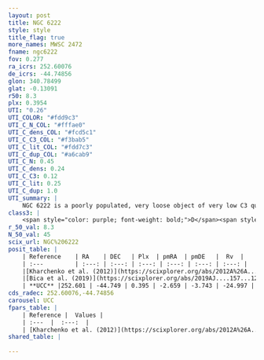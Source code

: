 ```yaml
---
layout: post
title: NGC 6222
style: style
title_flag: true
more_names: MWSC 2472
fname: ngc6222
fov: 0.277
ra_icrs: 252.60076
de_icrs: -44.74856
glon: 340.78499
glat: -0.13091
r50: 8.3
plx: 0.3954
UTI: "0.26"
UTI_COLOR: "#fdd9c3"
UTI_C_N_COL: "#fffae0"
UTI_C_dens_COL: "#fcd5c1"
UTI_C_C3_COL: "#f3bab5"
UTI_C_lit_COL: "#fdd7c3"
UTI_C_dup_COL: "#a6cab9"
UTI_C_N: 0.45
UTI_C_dens: 0.24
UTI_C_C3: 0.12
UTI_C_lit: 0.25
UTI_C_dup: 1.0
UTI_summary: |
    NGC 6222 is a poorly populated, very loose object of very low C3 quality. It is poorly studied in the literature, with no articles listed in the last 6 years.
class3: |
    <span style="color: purple; font-weight: bold;">D</span><span style="color: red; font-weight: bold;">C</span>
r_50_val: 8.3
N_50_val: 45
scix_url: NGC%206222
posit_table: |
    | Reference    | RA    | DEC   | Plx  | pmRA  | pmDE   |  Rv  |
    | :---         | :---: | :---: | :---: | :---: | :---: | :---: |
    |[Kharchenko et al. (2012)](https://scixplorer.org/abs/2012A%26A...543A.156K) | 252.615 | -44.73 | -- | -1.52 | -1.58 | -- |
    |[Bica et al. (2019)](https://scixplorer.org/abs/2019AJ....157...12B) | 252.614 | -44.732 | -- | -- | -- | -- |
    | **UCC** |252.601 | -44.749 | 0.395 | -2.659 | -3.743 | -24.997 | 
cds_radec: 252.60076,-44.74856
carousel: UCC
fpars_table: |
    | Reference |  Values |
    | :---  |  :---:  |
    | [Kharchenko et al. (2012)](https://scixplorer.org/abs/2012A%26A...543A.156K) | `e_bv=1.249, distance=3308, log_age=6.6` |
shared_table: |
    
---
```

